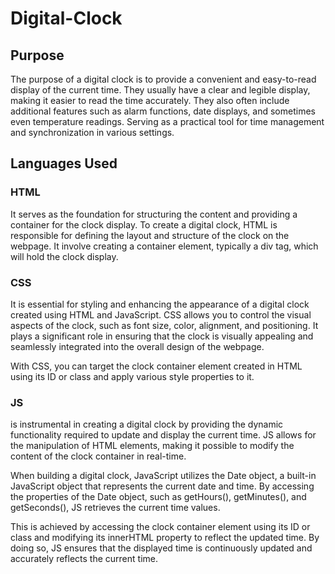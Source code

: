 # Digital-Clock
## Purpose
The purpose of a digital clock is to provide a convenient and easy-to-read display of the current time. They usually have a clear and legible display, making it easier to read the time accurately. They also often include additional features such as alarm functions, date displays, and sometimes even temperature readings. Serving as a practical tool for time management and synchronization in various settings.
## Languages Used
### HTML
It serves as the foundation for structuring the content and providing a container for the clock display. To create a digital clock, HTML is responsible for defining the layout and structure of the clock on the webpage. It involve creating a container element, typically a div tag, which will hold the clock display.
### CSS  
It is essential for styling and enhancing the appearance of a digital clock created using HTML and JavaScript. CSS allows you to control the visual aspects of the clock, such as font size, color, alignment, and positioning. It plays a significant role in ensuring that the clock is visually appealing and seamlessly integrated into the overall design of the webpage.  

With CSS, you can target the clock container element created in HTML using its ID or class and apply various style properties to it.
### JS
is instrumental in creating a digital clock by providing the dynamic functionality required to update and display the current time. JS allows for the manipulation of HTML elements, making it possible to modify the content of the clock container in real-time.

When building a digital clock, JavaScript utilizes the Date object, a built-in JavaScript object that represents the current date and time. By accessing the properties of the Date object, such as getHours(), getMinutes(), and getSeconds(), JS retrieves the current time values.

This is achieved by accessing the clock container element using its ID or class and modifying its innerHTML property to reflect the updated time. By doing so, JS ensures that the displayed time is continuously updated and accurately reflects the current time.

       
